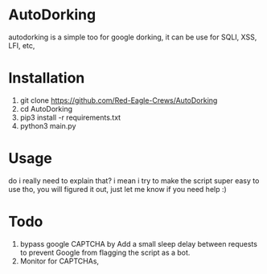 # AutoDorking
autodorking is a simple too for google dorking, it can be use for SQLI, XSS, LFI, etc,

# Installation
1. git clone https://github.com/Red-Eagle-Crews/AutoDorking
2. cd AutoDorking
3. pip3 install -r requirements.txt
4. python3 main.py

# Usage
do i really need to explain that? i mean i try to make the script
super easy to use tho, you will figured it out, just let me know if you need help :)

# Todo
1. bypass google CAPTCHA by Add a small sleep delay between requests to prevent Google from flagging the script as a bot.
2. Monitor for CAPTCHAs,
